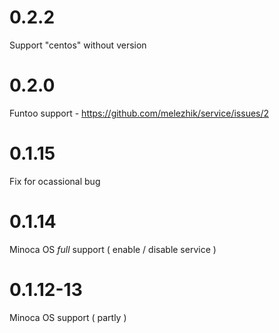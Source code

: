 # 0.2.2

Support "centos" without version

# 0.2.0

Funtoo support - https://github.com/melezhik/service/issues/2

# 0.1.15

Fix for ocassional bug

# 0.1.14

Minoca OS *full* support ( enable / disable service )

# 0.1.12-13

Minoca OS support ( partly )

